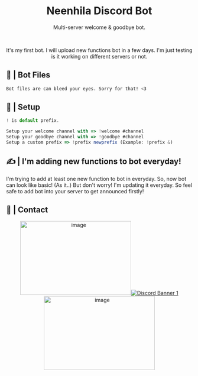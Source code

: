 <div align="center">
  <h1>Neenhila Discord Bot</h1>
  <p> Multi-server welcome &amp; goodbye bot.</p>
  </br>
  <p> It's my first bot. I will upload new functions bot in a few days. I'm just testing is it working on different servers or not. </p>
</div>

## 📂 | Bot Files
```sh
Bot files are can bleed your eyes. Sorry for that! <3
```

## 📜 | Setup
```js
! is default prefix.

Setup your welcome channel with => !welcome #channel
Setup your goodbye channel with => !goodbye #channel
Setup a custom prefix => !prefix newprefix (Example: !prefix &) 
```

## ✍ | I'm adding new functions to bot everyday!
I'm trying to add at least one new function to bot in everyday. So, now bot can look like basic! (As it..) But don't worry! I'm updating it everyday. So feel safe to add bot into your server to get announced firstly!

## 👥 | Contact
<div align="center">
<a href="https://discord.gg/ZvAygZGwPJ"><img src="https://i.ibb.co/X5hvTQD/image.png" alt="image" border="0" width="300" height="200"><img src="https://discordapp.com/api/guilds/868618227310280744/widget.png?style=banner1" alt="Discord Banner 1"/><img src="https://i.ibb.co/vHSqYGq/image.png" alt="image" border="0" width="300" height="200"></a>
</div>



